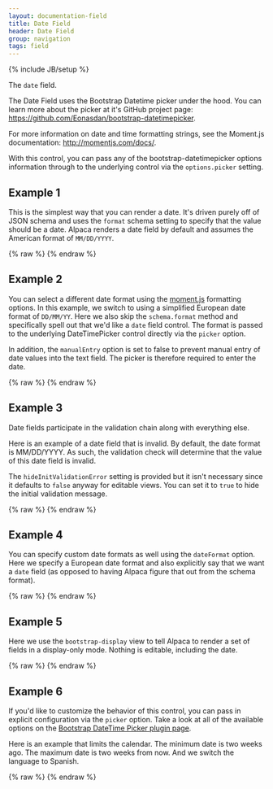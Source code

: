 ```yaml
---
layout: documentation-field
title: Date Field
header: Date Field
group: navigation
tags: field
---
```

{% include JB/setup %}

The ```date``` field.

The Date Field uses the Bootstrap Datetime picker under the hood.  You can learn more about the picker at it's GitHub
project page:
<a href="https://github.com/Eonasdan/bootstrap-datetimepicker" target="_blank">https://github.com/Eonasdan/bootstrap-datetimepicker</a>.

For more information on date and time formatting strings, see the Moment.js documentation:
<a href="http://momentjs.com/docs/">http://momentjs.com/docs/</a>.

With this control, you can pass any of the bootstrap-datetimepicker options information through to the underlying control
via the <code>options.picker</code> setting.

<!-- INCLUDE_API_DOCS: date -->


## Example 1
This is the simplest way that you can render a date.  It's driven purely off of JSON
schema and uses the <code>format</code> schema setting to specify that the value should be a date.
Alpaca renders a date field by default and assumes the American format of <code>MM/DD/YYYY</code>.
<div id="field1"> </div>
{% raw %}
<script type="text/javascript" id="field1-script">
$("#field1").alpaca({
    "data": "10/15/2001",
    "schema": {
        "format": "date"
    }
});
</script>
{% endraw %}

## Example 2
You can select a different date format using the <a href="http://momentjs.com/docs/#/displaying/format/">moment.js</a>
formatting options.  In this example, we switch to using a simplified European date format of <code>DD/MM/YY</code>.
Here we also skip the <code>schema.format</code> method and specifically spell out that we'd like a <code>date</code>
field control.  The format is passed to the underlying DateTimePicker control directly via the <code>picker</code>
option.

In addition, the <code>manualEntry</code> option is set to false to prevent manual entry of date values into the
text field.  The picker is therefore required to enter the date.
<div id="field2"> </div>
{% raw %}
<script type="text/javascript" id="field2-script">
$("#field2").alpaca({
    "data": "15/10/01",
    "options": {
        "type": "date",
        "picker": {
            "format": "DD/MM/YY"
        },
        "manualEntry": true
    }
});
</script>
{% endraw %}


## Example 3
Date fields participate in the validation chain along with everything else.

Here is an example of a date field that is invalid.  By default, the date format is MM/DD/YYYY.  As such, the validation
check will determine that the value of this date field is invalid.

The <code>hideInitValidationError</code> setting is provided but it isn't necessary
since it defaults to <code>false</code> anyway for editable views.  You can set it to
<code>true</code> to hide the initial validation message.
<div id="field3"> </div>
{% raw %}
<script type="text/javascript" id="field3-script">
$("#field3").alpaca({
    "data": "10/105/2001",
    "schema": {
        "format": "date"
    },
    "options": {
        "hideInitValidationError": false
    }
});
</script>
{% endraw %}

## Example 4
You can specify custom date formats as well using the ```dateFormat``` option.  Here we specify a European date format
and also explicitly say that we want a ```date``` field (as opposed to having Alpaca figure that out from the schema format).
<div id="field4"> </div>
{% raw %}
<script type="text/javascript" id="field4-script">
$("#field4").alpaca({
    "data": "30/12/2013",
    "options": {
        "type": "date",
        "dateFormat": "DD/MM/YYYY"
    }
});
</script>
{% endraw %}


## Example 5
Here we use the <code>bootstrap-display</code> view to tell Alpaca to render a set of
fields in a display-only mode.  Nothing is editable, including the date.
<div id="field5"> </div>
{% raw %}
<script type="text/javascript" id="field5-script">
$("#field5").alpaca({
    "data": {
        "eventDate": "10/15/2001",
        "eventName": "Bob's Retirement Party"
    },
    "schema": {
        "type": "object",
        "properties": {
            "eventDate": {
                "type": "string",
                "format": "date",
                "title": "Date of Event"
            },
            "eventName": {
                "type": "string",
                "title": "Event Name"
            }
        }
    },
    "view": "bootstrap-display"
});
</script>
{% endraw %}


## Example 6
If you'd like to customize the behavior of this control, you can pass in explicit configuration via the ```picker```
option.  Take a look at all of the available options on the
<a href="http://eonasdan.github.io/bootstrap-datetimepicker/Options/">Bootstrap DateTime Picker plugin page</a>.

Here is an example that limits the calendar.  The minimum date is two weeks ago.  The maximum date is two weeks from now.
And we switch the language to Spanish.

<div id="field6"> </div>
{% raw %}
<script type="text/javascript" id="field6-script">
var now = new Date();
$("#field6").alpaca({
    "schema": {
        "format": "date"
    },
    "options": {
        "label": "Por favor, elige una fecha para su visita:",
        "picker": {
            "minDate": new Date().setDate(now.getDate() - 14),
            "maxDate": new Date().setDate(now.getDate() + 14),
            "locale": "es"
        }
    }
});
</script>
{% endraw %}
